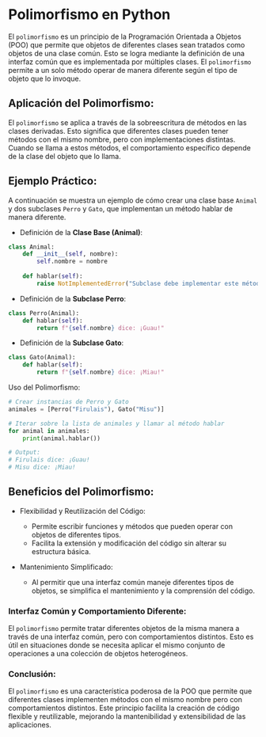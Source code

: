 # Polimorfismo en Python
El `polimorfismo` es un principio de la Programación Orientada a Objetos (POO) que permite que objetos de diferentes clases sean tratados como objetos de una clase común. Esto se logra mediante la definición de una interfaz común que es implementada por múltiples clases. El `polimorfismo` permite a un solo método operar de manera diferente según el tipo de objeto que lo invoque.

## Aplicación del Polimorfismo:
El `polimorfismo` se aplica a través de la sobreescritura de métodos en las clases derivadas. Esto significa que diferentes clases pueden tener métodos con el mismo nombre, pero con implementaciones distintas. Cuando se llama a estos métodos, el comportamiento específico depende de la clase del objeto que lo llama.

## Ejemplo Práctico:
A continuación se muestra un ejemplo de cómo crear una clase base `Animal` y dos subclases `Perro` y `Gato`, que implementan un método hablar de manera diferente.

- Definición de la **Clase Base (Animal)**: 
```python 
class Animal: 
    def __init__(self, nombre): 
        self.nombre = nombre 
    
    def hablar(self): 
        raise NotImplementedError("Subclase debe implementar este método")
```

- Definición de la **Subclase Perro**: 
```python 
class Perro(Animal): 
    def hablar(self): 
        return f"{self.nombre} dice: ¡Guau!"
```

- Definición de la **Subclase Gato**: 
```python 
class Gato(Animal): 
    def hablar(self): 
        return f"{self.nombre} dice: ¡Miau!"
```

Uso del Polimorfismo:
```python
# Crear instancias de Perro y Gato
animales = [Perro("Firulais"), Gato("Misu")]

# Iterar sobre la lista de animales y llamar al método hablar
for animal in animales:
    print(animal.hablar())

# Output:
# Firulais dice: ¡Guau!
# Misu dice: ¡Miau!
```

## Beneficios del Polimorfismo:
- Flexibilidad y Reutilización del Código: 
    - Permite escribir funciones y métodos que pueden operar con objetos de diferentes tipos.
    - Facilita la extensión y modificación del código sin alterar su estructura básica.

- Mantenimiento Simplificado:
    - Al permitir que una interfaz común maneje diferentes tipos de objetos, se simplifica el mantenimiento y la comprensión del código.


### Interfaz Común y Comportamiento Diferente:
El `polimorfismo` permite tratar diferentes objetos de la misma manera a través de una interfaz común, pero con comportamientos distintos. Esto es útil en situaciones donde se necesita aplicar el mismo conjunto de operaciones a una colección de objetos heterogéneos.

### Conclusión:
El `polimorfismo` es una característica poderosa de la POO que permite que diferentes clases implementen métodos con el mismo nombre pero con comportamientos distintos. Este principio facilita la creación de código flexible y reutilizable, mejorando la mantenibilidad y extensibilidad de las aplicaciones.


